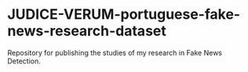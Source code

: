 # JUDICE-VERUM-portuguese-fake-news-research-dataset
Repository for publishing the studies of my research in Fake News Detection.
